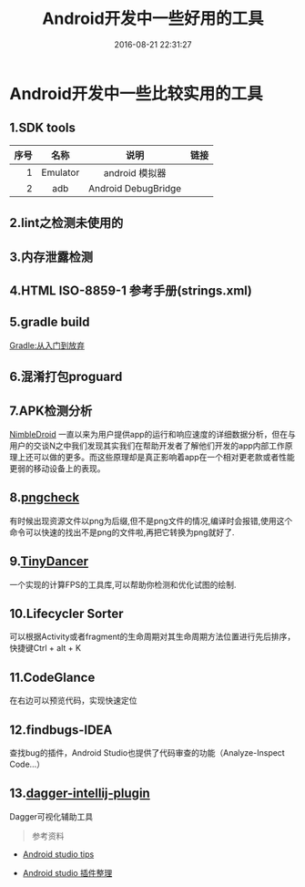 ﻿---
title: Android开发中一些好用的工具
date: 2016-08-21 22:31:27
updated: 2016-08-23 09:30:00
categories: 工具
tags: [android,tools]
---

# Android开发中一些比较实用的工具

## 1.SDK tools
| 序号 | 名称 | 说明 | 链接 |
|-----:|:-----:|:------:|:-----|
|1 | Emulator | android 模拟器| |
|2 | adb | Android DebugBridge |



## 2.lint之检测未使用的

## 3.内存泄露检测

## 4.HTML ISO-8859-1 参考手册(strings.xml)

## 5.gradle build
[Gradle:从入门到放弃](https://levent-j.github.io/android/2016/09/28/gradle(2)#0x04-task详解)

## 6.混淆打包proguard

## 7.APK检测分析
[NimbleDroid](https://nimbledroid.com)
一直以来为用户提供app的运行和响应速度的详细数据分析，但在与用户的交谈N之中我们发现其实我们在帮助开发者了解他们开发的app内部工作原理上还可以做的更多。而这些原理却是真正影响着app在一个相对更老款或者性能更弱的移动设备上的表现。


## 8.[pngcheck](http://www.libpng.org/pub/png/apps/pngcheck.html)
有时候出现资源文件以png为后缀,但不是png文件的情况,编译时会报错,使用这个命令可以快速的找出不是png的文件啦,再把它转换为png就好了.

## 9.[TinyDancer](https://github.com/friendlyrobotnyc/TinyDancer)
一个实现的计算FPS的工具库,可以帮助你检测和优化试图的绘制.

## 10.Lifecycler Sorter
可以根据Activity或者fragment的生命周期对其生命周期方法位置进行先后排序，快捷键Ctrl + alt + K

## 11.CodeGlance
在右边可以预览代码，实现快速定位

## 12.findbugs-IDEA
查找bug的插件，Android Studio也提供了代码审查的功能（Analyze-Inspect Code…）

## 13.[dagger-intellij-plugin](https://github.com/square/dagger-intellij-plugin)
Dagger可视化辅助工具

> 参考资料  
* [Android studio tips](https://medium.com/@mmbialas/50-android-studio-tips-tricks-resources-you-should-be-familiar-with-as-an-android-developer-af86e7cf56d2#.9mb8bf4cf)  

* [Android studio 插件整理](http://blog.csdn.net/liang5630/article/details/51867553)  
